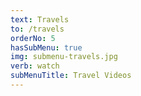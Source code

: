 ```yaml
---
text: Travels
to: /travels
orderNo: 5
hasSubMenu: true
img: submenu-travels.jpg
verb: watch
subMenuTitle: Travel Videos
---
```

